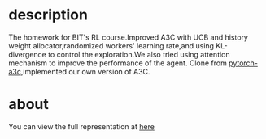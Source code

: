 # description
The homework for BIT's RL course.Improved A3C with UCB and history weight allocator,randomized workers' learning rate,and using KL-divergence to control the exploration.We also tried using attention mechanism to improve the performance of the agent.
Clone from [pytorch-a3c](https://github.com/ikostrikov/pytorch-a3c),implemented our own version of A3C.

# about 
You can view the full representation at [here](https://www.canva.cn/design/DAGWc1_iG7c/PMc5c1S34j9NeiM1cSSy0Q/edit?utm_content=DAGWc1_iG7c&utm_campaign=designshare&utm_medium=link2&utm_source=sharebutton)
